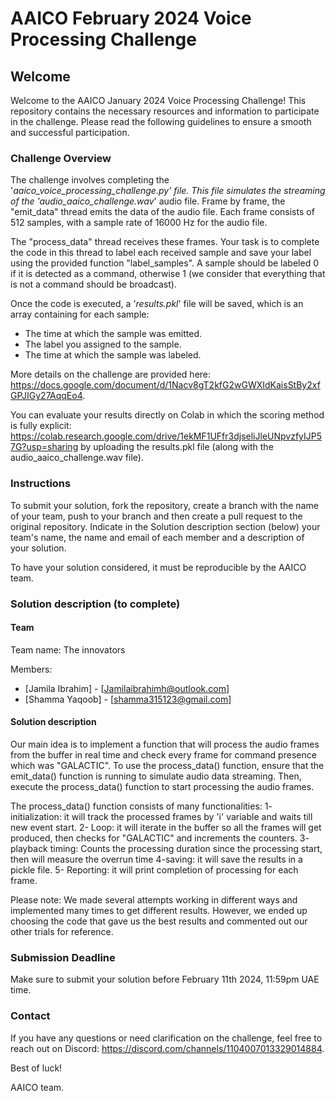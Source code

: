 # AAICO February 2024 Voice Processing Challenge

## Welcome

Welcome to the AAICO January 2024 Voice Processing Challenge! This repository contains the necessary resources and information to participate in the challenge. Please read the following guidelines to ensure a smooth and successful participation.

### Challenge Overview

The challenge involves completing the '*aaico_voice_processing_challenge.py' file. This file simulates the streaming of the 'audio_aaico_challenge.wav*' audio file. Frame by frame, the "emit_data" thread emits the data of the audio file. Each frame consists of 512 samples, with a sample rate of 16000 Hz for the audio file.

The "process_data" thread receives these frames. Your task is to complete the code in this thread to label each received sample and save your label using the provided function "label_samples". A sample should be labeled 0 if it is detected as a command, otherwise 1 (we consider that everything that is not a command should be broadcast).

Once the code is executed, a '*results.pkl*' file will be saved, which is an array containing for each sample:

- The time at which the sample was emitted.
- The label you assigned to the sample.
- The time at which the sample was labeled.

More details on the challenge are provided here: https://docs.google.com/document/d/1Nacv8gT2kfG2wGWXIdKaisStBy2xfGPJIGy27AqqEo4.

You can evaluate your results directly on Colab in which the scoring method is fully explicit: https://colab.research.google.com/drive/1ekMF1UFfr3djseliJleUNpvzfyIJP57G?usp=sharing by uploading the results.pkl file (along with the audio_aaico_challenge.wav file).

### Instructions

To submit your solution, fork the repository, create a branch with the name of your team, push to your branch and then create a pull request to the original repository. Indicate in the Solution description section (below) your team's name, the name and email of each member and a description of your solution.

To have your solution considered, it must be reproducible by the AAICO team.

### Solution description (to complete)

#### Team

Team name: The innovators 

Members:

- [Jamila Ibrahim] - [Jamilaibrahimh@outlook.com]
- [Shamma Yaqoob] -  [shamma315123@gmail.com]


#### Solution description

Our main idea is to implement a function that will process the audio frames from the buffer in real time and check every frame for command presence which was "GALACTIC".
To use the process_data() function, ensure that the emit_data() function is running to simulate audio data streaming. Then, execute the process_data() function to start processing the audio frames.
 

The process_data() function consists of many functionalities:
1- initialization: it will track the processed frames by 'i' variable and waits till new event start.
2-  Loop: it will iterate in the buffer so all the frames will get produced, then checks for "GALACTIC" and increments the counters.
3- playback timing: Counts the processing duration since the processing start, then will measure the overrun time
4-saving: it will save the results in a pickle file.
5- Reporting: it will print  completion of processing for each frame.


Please note: We made several attempts working in different ways and implemented many times to get different results. However, we ended up choosing the code that gave us the best results and commented out our other trials for reference.


### Submission Deadline

Make sure to submit your solution before February 11th 2024, 11:59pm UAE time.

### Contact

If you have any questions or need clarification on the challenge, feel free to reach out on Discord: https://discord.com/channels/1104007013329014884.

Best of luck!

AAICO team.
